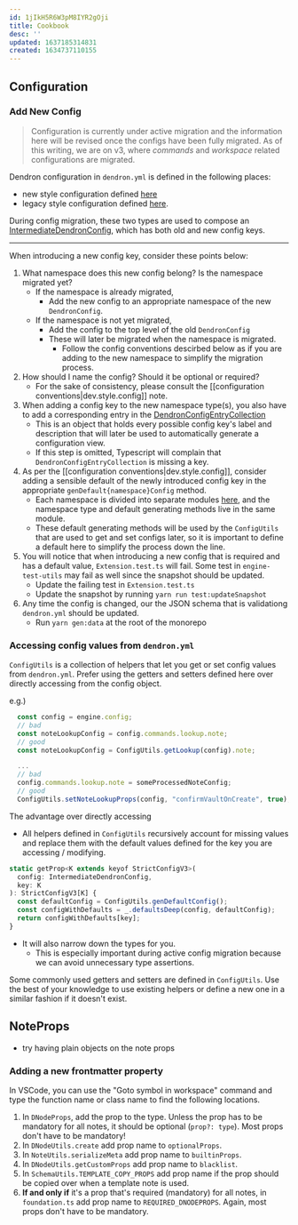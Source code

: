 ```yaml
---
id: 1jIkH5R6W3pM8IYR2gOji
title: Cookbook
desc: ''
updated: 1637185314831
created: 1634737110155
---
```


## Configuration

### Add New Config 
> Configuration is currently under active migration and the information here will be revised once the configs have been fully migrated.
> As of this writing, we are on v3, where _commands_ and _workspace_ related configurations are migrated.

Dendron configuration in `dendron.yml` is defined in the following places:
  - new style configuration defined [here](https://github.com/dendronhq/dendron/blob/master/packages/common-all/src/types/configs/dendronConfig.ts) 
  - legacy style configuration defined [here](https://github.com/dendronhq/dendron/blob/master/packages/common-all/src/types/workspace.ts).

During config migration, these two types are used to compose an [IntermediateDendronConfig](https://github.com/dendronhq/dendron/blob/6a7be61db3ec7e6fab61871b30ec215c47f1cb59/packages/common-all/src/types/intermediateConfigs.ts#L28), which has both old and new config keys.

***

When introducing a new config key, consider these points below:

1. What namespace does this new config belong? Is the namespace migrated yet?
    - If the namespace is already migrated, 
      - Add the new config to an appropriate namespace of the new `DendronConfig`.
    - If the namespace is not yet migrated, 
      - Add the config to the top level of the old `DendronConfig`
      - These will later be migrated when the namespace is migrated.
        - Follow the config conventions descirbed below as if you are adding to the new namespace to simplify the migration process.
1. How should I name the config? Should it be optional or required?
    - For the sake of consistency, please consult the [[configuration conventions|dev.style.config]] note.
1. When adding a config key to the new namespace type(s), you also have to add a corresponding entry in the [DendronConfigEntryCollection](https://github.com/dendronhq/dendron/blob/6a7be61db3ec7e6fab61871b30ec215c47f1cb59/packages/common-all/src/constants/configs/dendronConfig.ts#L10)
    - This is an object that holds every possible config key's label and description that will later be used to automatically generate a configuration view.
    - If this step is omitted, Typescript will complain that `DendronConfigEntryCollection` is missing a key.
1. As per the [[configuration conventions|dev.style.config]], consider adding a sensible default of the newly introduced config key in the appropriate `genDefault{namespace}Config` method.
    - Each namespace is divided into separate modules [here](https://github.com/dendronhq/dendron/tree/master/packages/common-all/src/types/configs), and the namespace type and default generating methods live in the same module.
    - These default generating methods will be used by the `ConfigUtils` that are used to get and set configs later, so it is important to define a default here to simplify the process down the line.
1. You will notice that when introducing a new config that is required and has a default value, `Extension.test.ts` will fail. Some test in `engine-test-utils` may fail as well since the snapshot should be updated.
    - Update the failing test in `Extension.test.ts`
    - Update the snapshot by running `yarn run test:updateSnapshot`
1. Any time the config is changed, our the JSON schema that is validationg `dendron.yml` should be updated.
    - Run `yarn gen:data` at the root of the monorepo

### Accessing config values from `dendron.yml`

`ConfigUtils` is a collection of helpers that let you get or set config values from `dendron.yml`.
Prefer using the getters and setters defined here over directly accessing from the config object.

e.g.)

```js
  const config = engine.config;
  // bad
  const noteLookupConfig = config.commands.lookup.note;
  // good
  const noteLookupConfig = ConfigUtils.getLookup(config).note;

  ...
  // bad
  config.commands.lookup.note = someProcessedNoteConfig;
  // good
  ConfigUtils.setNoteLookupProps(config, "confirmVaultOnCreate", true);
```

The advantage over directly accessing
  - All helpers defined in `ConfigUtils` recursively account for missing values and replace them with the default values defined for the key you are accessing / modifying. 
  ```js
  static getProp<K extends keyof StrictConfigV3>(
    config: IntermediateDendronConfig,
    key: K
  ): StrictConfigV3[K] {
    const defaultConfig = ConfigUtils.genDefaultConfig();
    const configWithDefaults = _.defaultsDeep(config, defaultConfig);
    return configWithDefaults[key];
  }
  ```
  - It will also narrow down the types for you.
    - This is especially important during active config migration because we can avoid unnecessary type assertions.

Some commonly used getters and setters are defined in `ConfigUtils`. Use the best of your knowledge to use existing helpers or define a new one in a similar fashion if it doesn't exist.

## NoteProps

- try having plain objects on the note props

### Adding a new frontmatter property

In VSCode, you can use the "Goto symbol in workspace" command and type the function name or class name to find the following locations.

1. In `DNodeProps`, add the prop to the type. Unless the prop has to be mandatory for all notes, it should be optional (`prop?: type`). Most props don't have to be mandatory!
2. In `DNodeUtils.create` add prop name to `optionalProps`.
3. In `NoteUtils.serializeMeta` add prop name to `builtinProps`.
4. In `DNodeUtils.getCustomProps` add prop name to `blacklist`.
5. In `SchemaUtils.TEMPLATE_COPY_PROPS` add prop name if the prop should be copied over when a template note is used.
6. **If and only if** it's a prop that's required (mandatory) for all notes, in `foundation.ts` add prop name to `REQUIRED_DNODEPROPS`. Again, most props don't have to be mandatory.
